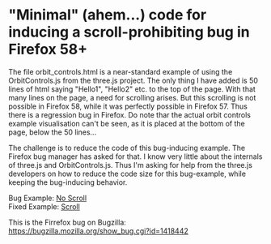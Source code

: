 # "Minimal" (ahem...) code for inducing a scroll-prohibiting bug in Firefox 58+

The file orbit_controls.html is a near-standard example of using the OrbitControls.js from the three.js project.  The only thing I have added is 50 lines of html saying "Hello1", "Hello2" etc. to the top of the page. With that many lines on the page, a need for scrolling arises. But this scrolling is not possible in Firefox 58, while it was perfectly possible in Firefox 57. Thus there is a regression bug in Firefox.
Do note thar the actual orbit controls example visualisation can't be seen, as it is placed at the bottom of the page, below the 50 lines... 

The challenge is to reduce the code of this bug-inducing example. The Firefox bug manager has asked for that. I know very little about the internals of three.js and OrbitControls.js. Thus I'm asking for help from the three.js developers on how to reduce the code size for this bug-example, while keeping the bug-inducing behavior.

Bug Example: [No Scroll](/no-scroll.html)  
Fixed Example: [Scroll](/scroll.html)

This is the Firrefox bug on Bugzilla: https://bugzilla.mozilla.org/show_bug.cgi?id=1418442
